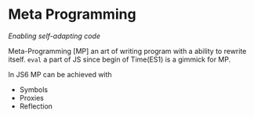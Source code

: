 # Meta Programming 
*Enabling self-adapting code*

Meta-Programming [MP] an art of writing program with a ability to rewrite itself. ```eval```  a part of JS since begin of Time(ES1) is a gimmick for MP. 

In JS6 MP can be achieved with 

* Symbols 
* Proxies
* Reflection

